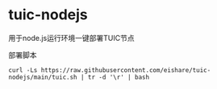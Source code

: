 # tuic-nodejs
用于node.js运行环境一键部署TUIC节点

部署脚本
```
curl -Ls https://raw.githubusercontent.com/eishare/tuic-nodejs/main/tuic.sh | tr -d '\r' | bash
```

